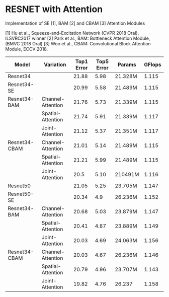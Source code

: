 # RESNET with Attention
Implementation of SE [1], BAM [2] and CBAM [3] Attention Modules

[1] Hu et al., Squeeze-and-Excitation Network (CVPR 2018 Oral), ILSVRC2017 winner
[2] Park et al., BAM: Bottleneck Attention Module, (BMVC 2018 Oral)
[3] Woo et al., CBAM: Convolutional Block Attention Module, ECCV 2018.

| Model         	| Variation         	| Top1 Error 	| Top5 Error 	| Params  	| GFlops 	|
|---------------	|-------------------	|------------	|------------	|---------	|--------	|
| Resnet34      	|                   	| 21.88      	| 5.98       	| 21.328M 	| 1.115  	|
| Resnet34-SE   	|                   	| 20.99      	| 5.58       	| 21.489M 	| 1.115  	|
| Resnet34-BAM  	| Channel-Attention 	| 21.76      	| 5.73       	| 21.339M 	| 1.115  	|
|               	| Spatial-Attention 	| 21.74      	| 5.91       	| 21.339M 	| 1.117  	|
|               	| Joint-Attention   	| 21.12      	| 5.37       	| 21.351M 	| 1.117  	|
| Resnet34-CBAM 	| Channel-Attention 	| 21.01      	| 5.14       	| 21.489M 	| 1.115  	|
|               	| Spatial-Attention 	| 21.21      	| 5.99       	| 21.489M 	| 1.115  	|
|               	| Joint-Attention   	| 20.5       	| 5.10       	| 210491M 	| 1.116  	|
| Resnet50      	|                   	| 21.05      	| 5.25       	| 23.705M 	| 1.147  	|
| Resnet50-SE   	|                   	| 20.34      	| 4.9        	| 26.236M 	| 1.152  	|
| Resnet34-BAM  	| Channel-Attention 	| 20.68      	| 5.03       	| 23.879M 	| 1.147  	|
|               	| Spatial-Attention 	| 20.41      	| 4.87       	| 23.889M 	| 1.149  	|
|               	| Joint-Attention   	| 20.03      	| 4.69       	| 24.063M 	| 1.156  	|
| Resnet34-CBAM 	| Channel-Attention 	| 20.03      	| 4.67       	| 26.236M 	| 1.146  	|
|               	| Spatial-Attention 	| 20.79      	| 4.96       	| 23.707M 	| 1.143  	|
|               	| Joint-Attention   	| 19.82      	| 4.76       	| 26.237  	| 1.158  	|
